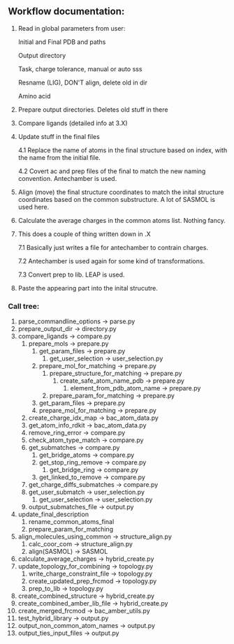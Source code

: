 ## Workflow documentation:

1.  Read in global parameters from user:
    
    Initial and Final PDB and paths

    Output directory

    Task, charge tolerance, manual or auto sss

    Resname (LIG), DON'T align, delete old in dir

    Amino acid

2.  Prepare output directories. Deletes old stuff in there

3.  Compare ligands (detailed info at 3.X)
    

4.  Update stuff in the final files
	
	4.1 Replace the name of atoms in the final structure based on
	index, with the name from the initial file.
	
	4.2 Covert ac and prep files of the final to
	match the new naming convention. Antechamber is used.

5.	Align (move) the final structure coordinates to match
	the inital structure coordinates based on the common substructure.
	A lot of SASMOL is used here.

6. 	Calculate the average charges in the common atoms list. Nothing fancy.

7. 	This does a couple of thing written down in .X
	
	7.1 Basically just writes a file for antechamber to contrain charges.
	
	7.2 Antechamber is used again for some kind of transformations.
	
	7.3 Convert prep to lib. LEAP is used.

8. 	Paste the appearing part into the inital strucutre.



### Call tree:

1.  parse_commandline_options							-> parse.py
2.  prepare_output_dir									-> directory.py
3.  compare_ligands                                     -> compare.py
	1. prepare_mols 									-> prepare.py
		1. get_param_files								-> prepare.py
			1. get_user_selection						-> user_selection.py
		2. prepare_mol_for_matching						-> prepare.py
			1. prepare_structure_for_matching			-> prepare.py
				1. create_safe_atom_name_pdb			-> prepare.py
					1.  element_from_pdb_atom_name		-> prepare.py
			2. prepare_param_for_matching				-> prepare.py
		3. get_param_files								-> prepare.py
		4. prepare_mol_for_matching						-> prepare.py
	2. create_charge_idx_map                            -> bac_atom_data.py
	3. get_atom_info_rdkit                              -> bac_atom_data.py
	4. remove_ring_error                                -> compare.py
	5. check_atom_type_match                            -> compare.py
	6. get_submatches                                   -> compare.py
		1. get_bridge_atoms                             -> compare.py
		2. get_stop_ring_remove                         -> compare.py
			1. get_bridge_ring                          -> compare.py
		3. get_linked_to_remove                         -> compare.py
	7. get_charge_diffs_submatches                      -> compare.py
	8. get_user_submatch                                -> user_selection.py
		1. get_user_selection							-> user_selection.py
	9. output_submatches_file     						-> output.py
4.  update_final_description
    1. rename_common_atoms_final
	2. prepare_param_for_matching
5.  align_molecules_using_common   						-> structure_align.py
	1. calc_coor_com		  						-> structure_align.py
	2. align(SASMOL)		   						-> SASMOL
6.  calculate_average_charges      						-> hybrid_create.py
7.  update_topology_for_combining       				-> topology.py
	1. write_charge_constraint_file 				-> topology.py
	2. create_updated_prep_frcmod   				-> topology.py
	3. prep_to_lib 									-> topology.py
8.  create_combined_structure	   						-> hybrid_create.py
9.  create_combined_amber_lib_file 						-> hybrid_create.py
10. create_merged_frcmod           						-> bac_amber_utils.py
11. test_hybrid_library            						-> output.py
12. output_non_common_atom_names   						-> output.py
13. output_ties_input_files        						-> output.py
